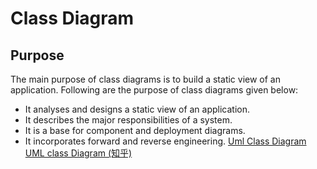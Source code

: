 # Class Diagram

## Purpose
The main purpose of class diagrams is to build a static view of an application. Following are the purpose of class diagrams given below:
- It analyses and designs a static view of an application.
- It describes the major responsibilities of a system.
- It is a base for component and deployment diagrams.
- It incorporates forward and reverse engineering.
[Uml Class Diagram](https://www.javatpoint.com/uml-class-diagram)
[UML class Diagram (知乎)](https://zhuanlan.zhihu.com/p/456759825)